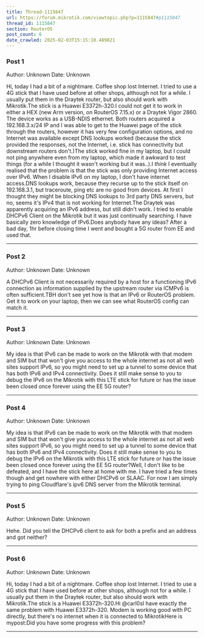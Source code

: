 ```yaml
---
title: Thread-1115847
url: https://forum.mikrotik.com/viewtopic.php?p=1115847#p1115847
thread_id: 1115847
section: RouterOS
post_count: 6
date_crawled: 2025-02-03T15:15:10.489821
---
```


### Post 1
Author: Unknown
Date: Unknown

Hi, today I had a bit of a nightmare. Coffee shop lost Internet. I tried to use a 4G stick that I have used before at other shops, although not for a while. I usually put them in the Draytek router, but also should work with Mikrotik.The stick is a Huawei E3372h-320.I could not get it to work in either a HEX (new Arm version, on RouterOS 7.15.x) or a Draytek Vigor 2860. The device works as a USB-NDIS ethernet. Both routers acquired a 192.168.3.x/24 IP and  I was able to get to the Huawei page of the stick through the routers, however it has very few configuration options, and no Internet was available except DNS lookups worked (because the stick provided the responses, not the Internet, i.e. stick has connectivity but downstream routers don't.)The stick worked fine in my laptop, but I could not ping anywhere even from my laptop, which made it awkward to test things (for a while I thought it wasn't working but it was..).I *think* I eventually realised that the problem is that the stick was only providing Internet access over IPv6. When I disable IPv6 on my laptop, I don't have internet access.DNS lookups work, because they recurse up to the stick itself on 192.168.3.1, but traceroute, ping etc are no good from devices. At first I thought they might be blocking DNS lookups to 3rd party DNS servers, but no, seems it's IPv4 that is not working for Internet.The Draytek was apparently acquiring an IPv6 address, but still didn't work. I tried to enable DHCPv6 Client on the Mikrotik but it was just continually searching. I have basically zero knowledge of IPv6.Does anybody have any ideas? After a bad day, 1hr before closing time I went and bought a 5G router from EE and used that.

---
### Post 2
Author: Unknown
Date: Unknown

A DHCPv6 Client is not necessarily required by a host for a functioning IPv6 connection as information supplied by the upstream router via ICMPv6 is often sufficient.TBH don't see yet how is that an IPv6 or RouterOS problem. Get it to work on your laptop, then we can see what RouterOS config can match it.

---
### Post 3
Author: Unknown
Date: Unknown

My idea is that IPv6 can be made to work on the Mikrotik with that modem and SIM but that won't give you access to the whole internet as not all web sites support IPv6, so you might need to set up a tunnel to some device that has both IPv6 and IPv4 connectivity. Does it still make sense to you to debug the IPv6 on the Mikrotik with this LTE stick for future or has the issue been closed once forever using the EE 5G router?

---
### Post 4
Author: Unknown
Date: Unknown

My idea is that IPv6 can be made to work on the Mikrotik with that modem and SIM but that won't give you access to the whole internet as not all web sites support IPv6, so you might need to set up a tunnel to some device that has both IPv6 and IPv4 connectivity. Does it still make sense to you to debug the IPv6 on the Mikrotik with this LTE stick for future or has the issue been closed once forever using the EE 5G router?Well, I don't like to be defeated, and I have the stick here at home with me. I have tried a few times though and get nowhere with either DHCPv6 or SLAAC. For now I am simply trying to ping Cloudflare's ipv6 DNS server from the Mikrotik terminal.

---
### Post 5
Author: Unknown
Date: Unknown

Hehe. Did you tell the DHCPv6 client to ask for both a prefix and an address and got neither?

---
### Post 6
Author: Unknown
Date: Unknown

Hi, today I had a bit of a nightmare. Coffee shop lost Internet. I tried to use a 4G stick that I have used before at other shops, although not for a while. I usually put them in the Draytek router, but also should work with Mikrotik.The stick is a Huawei E3372h-320.Hi @carl0sI have exactly the same problem with Huawei E3372h-320. Modem is working good with PC directly, but there's no internet when it is connected to MikrotikHere is mypost:Did you have some progress with this problem?

---
